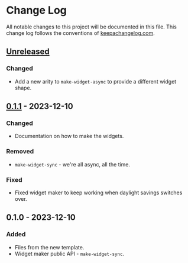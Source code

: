 # Change Log
All notable changes to this project will be documented in this file. This change log follows the conventions of [keepachangelog.com](http://keepachangelog.com/).

## [Unreleased]
### Changed
- Add a new arity to `make-widget-async` to provide a different widget shape.

## [0.1.1] - 2023-12-10
### Changed
- Documentation on how to make the widgets.

### Removed
- `make-widget-sync` - we're all async, all the time.

### Fixed
- Fixed widget maker to keep working when daylight savings switches over.

## 0.1.0 - 2023-12-10
### Added
- Files from the new template.
- Widget maker public API - `make-widget-sync`.

[Unreleased]: https://sourcehost.site/your-name/advent-of-code-clojure/compare/0.1.1...HEAD
[0.1.1]: https://sourcehost.site/your-name/advent-of-code-clojure/compare/0.1.0...0.1.1
